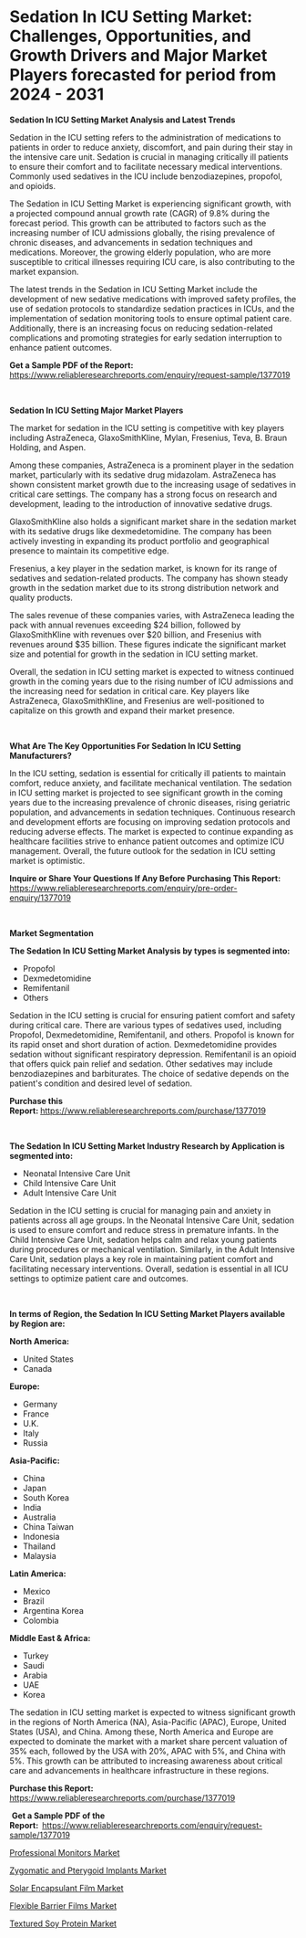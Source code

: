 <p><h1>Sedation In ICU Setting Market: Challenges, Opportunities, and Growth Drivers and Major Market Players forecasted for period from 2024 - 2031</h1></p><p><strong>Sedation In ICU Setting Market Analysis and Latest Trends</strong></p>
<p><p>Sedation in the ICU setting refers to the administration of medications to patients in order to reduce anxiety, discomfort, and pain during their stay in the intensive care unit. Sedation is crucial in managing critically ill patients to ensure their comfort and to facilitate necessary medical interventions. Commonly used sedatives in the ICU include benzodiazepines, propofol, and opioids.</p><p>The Sedation in ICU Setting Market is experiencing significant growth, with a projected compound annual growth rate (CAGR) of 9.8% during the forecast period. This growth can be attributed to factors such as the increasing number of ICU admissions globally, the rising prevalence of chronic diseases, and advancements in sedation techniques and medications. Moreover, the growing elderly population, who are more susceptible to critical illnesses requiring ICU care, is also contributing to the market expansion.</p><p>The latest trends in the Sedation in ICU Setting Market include the development of new sedative medications with improved safety profiles, the use of sedation protocols to standardize sedation practices in ICUs, and the implementation of sedation monitoring tools to ensure optimal patient care. Additionally, there is an increasing focus on reducing sedation-related complications and promoting strategies for early sedation interruption to enhance patient outcomes.</p></p>
<p><strong>Get a Sample PDF of the Report:&nbsp;</strong> <a href="https://www.reliableresearchreports.com/enquiry/request-sample/1377019">https://www.reliableresearchreports.com/enquiry/request-sample/1377019</a></p>
<p>&nbsp;</p>
<p><strong>Sedation In ICU Setting Major Market Players</strong></p>
<p><p>The market for sedation in the ICU setting is competitive with key players including AstraZeneca, GlaxoSmithKline, Mylan, Fresenius, Teva, B. Braun Holding, and Aspen. </p><p>Among these companies, AstraZeneca is a prominent player in the sedation market, particularly with its sedative drug midazolam. AstraZeneca has shown consistent market growth due to the increasing usage of sedatives in critical care settings. The company has a strong focus on research and development, leading to the introduction of innovative sedative drugs.</p><p>GlaxoSmithKline also holds a significant market share in the sedation market with its sedative drugs like dexmedetomidine. The company has been actively investing in expanding its product portfolio and geographical presence to maintain its competitive edge.</p><p>Fresenius, a key player in the sedation market, is known for its range of sedatives and sedation-related products. The company has shown steady growth in the sedation market due to its strong distribution network and quality products.</p><p>The sales revenue of these companies varies, with AstraZeneca leading the pack with annual revenues exceeding $24 billion, followed by GlaxoSmithKline with revenues over $20 billion, and Fresenius with revenues around $35 billion. These figures indicate the significant market size and potential for growth in the sedation in ICU setting market. </p><p>Overall, the sedation in ICU setting market is expected to witness continued growth in the coming years due to the rising number of ICU admissions and the increasing need for sedation in critical care. Key players like AstraZeneca, GlaxoSmithKline, and Fresenius are well-positioned to capitalize on this growth and expand their market presence.</p></p>
<p>&nbsp;</p>
<p><strong>What Are The Key Opportunities For Sedation In ICU Setting Manufacturers?</strong></p>
<p><p>In the ICU setting, sedation is essential for critically ill patients to maintain comfort, reduce anxiety, and facilitate mechanical ventilation. The sedation in ICU setting market is projected to see significant growth in the coming years due to the increasing prevalence of chronic diseases, rising geriatric population, and advancements in sedation techniques. Continuous research and development efforts are focusing on improving sedation protocols and reducing adverse effects. The market is expected to continue expanding as healthcare facilities strive to enhance patient outcomes and optimize ICU management. Overall, the future outlook for the sedation in ICU setting market is optimistic.</p></p>
<p><strong>Inquire or Share Your Questions If Any Before Purchasing This Report:</strong> <a href="https://www.reliableresearchreports.com/enquiry/pre-order-enquiry/1377019">https://www.reliableresearchreports.com/enquiry/pre-order-enquiry/1377019</a></p>
<p>&nbsp;</p>
<p><strong>Market Segmentation</strong></p>
<p><strong>The Sedation In ICU Setting Market Analysis by types is segmented into:</strong></p>
<p><ul><li>Propofol</li><li>Dexmedetomidine</li><li>Remifentanil</li><li>Others</li></ul></p>
<p><p>Sedation in the ICU setting is crucial for ensuring patient comfort and safety during critical care. There are various types of sedatives used, including Propofol, Dexmedetomidine, Remifentanil, and others. Propofol is known for its rapid onset and short duration of action. Dexmedetomidine provides sedation without significant respiratory depression. Remifentanil is an opioid that offers quick pain relief and sedation. Other sedatives may include benzodiazepines and barbiturates. The choice of sedative depends on the patient's condition and desired level of sedation.</p></p>
<p><strong>Purchase this Report:&nbsp;</strong><a href="https://www.reliableresearchreports.com/purchase/1377019">https://www.reliableresearchreports.com/purchase/1377019</a></p>
<p>&nbsp;</p>
<p><strong>The Sedation In ICU Setting Market Industry Research by Application is segmented into:</strong></p>
<p><ul><li>Neonatal Intensive Care Unit</li><li>Child Intensive Care Unit</li><li>Adult Intensive Care Unit</li></ul></p>
<p><p>Sedation in the ICU setting is crucial for managing pain and anxiety in patients across all age groups. In the Neonatal Intensive Care Unit, sedation is used to ensure comfort and reduce stress in premature infants. In the Child Intensive Care Unit, sedation helps calm and relax young patients during procedures or mechanical ventilation. Similarly, in the Adult Intensive Care Unit, sedation plays a key role in maintaining patient comfort and facilitating necessary interventions. Overall, sedation is essential in all ICU settings to optimize patient care and outcomes.</p></p>
<p>&nbsp;</p>
<p><strong>In terms of Region, the Sedation In ICU Setting Market Players available by Region are:</strong></p>
<p>
    <p> <strong> North America: </strong>
        <ul>
            <li>United States</li>
            <li>Canada</li>
        </ul>
        </p> 
    <p> <strong> Europe: </strong>
        <ul>
            <li>Germany</li>
            <li>France</li>
            <li>U.K.</li>
            <li>Italy</li>
            <li>Russia</li>
        </ul>
        </p> 
    <p> <strong> Asia-Pacific: </strong>
        <ul>
            <li>China</li>
            <li>Japan</li>
            <li>South Korea</li>
            <li>India</li>
            <li>Australia</li>
            <li>China Taiwan</li>
            <li>Indonesia</li>
            <li>Thailand</li>
            <li>Malaysia</li>
        </ul>
        </p> 
    <p> <strong> Latin America: </strong>
        <ul>
            <li>Mexico</li>
            <li>Brazil</li>
            <li>Argentina Korea</li>
            <li>Colombia</li>
        </ul>
        </p> 
    <p> <strong> Middle East & Africa: </strong>
        <ul>
            <li>Turkey</li>
            <li>Saudi</li>
            <li>Arabia</li>
            <li>UAE</li>
            <li>Korea</li>
        </ul>
    </p>
    </p>
<p><p>The sedation in ICU setting market is expected to witness significant growth in the regions of North America (NA), Asia-Pacific (APAC), Europe, United States (USA), and China. Among these, North America and Europe are expected to dominate the market with a market share percent valuation of 35% each, followed by the USA with 20%, APAC with 5%, and China with 5%. This growth can be attributed to increasing awareness about critical care and advancements in healthcare infrastructure in these regions.</p></p>
<p><strong>Purchase this Report: </strong><a href="https://www.reliableresearchreports.com/purchase/1377019">https://www.reliableresearchreports.com/purchase/1377019</a></p>
<p>&nbsp;<strong>Get a Sample PDF of the Report:&nbsp;&nbsp;</strong><a href="https://www.reliableresearchreports.com/enquiry/request-sample/1377019">https://www.reliableresearchreports.com/enquiry/request-sample/1377019</a></p>
<p><strong></strong></p>
<p><p><a href="https://view.publitas.com/reportprime-1/professional-monitors-market-size-reflecting-a-forecast-till-2031-market-by-type-by-application-and-by-geography/">Professional Monitors Market</a></p><p><a href="https://metal-farmhouse-e95.notion.site/Zygomatic-and-Pterygoid-Implants-Market-Analysis-Examines-its-Scope-on-Growth-Opportunities-and-For-6706352bd78a4065b00ff1a12e1a3ef7">Zygomatic and Pterygoid Implants Market</a></p><p><a href="https://view.publitas.com/reportprime-1/solar-encapsulant-film-market-size-share-trends-analysis-report-by-application-regional-outlook-competitive-strategies-and-segment-forecasts-2024-2031/">Solar Encapsulant Film Market</a></p><p><a href="https://circular-yam-9b9.notion.site/Flexible-Barrier-Films-Market-Insights-Market-Players-and-Forecast-Till-2031-474ef0355b10425ab55ad60b15ff55ed">Flexible Barrier Films Market</a></p><p><a href="https://angry-finch-aaf.notion.site/Textured-Soy-Protein-Market-Size-and-Growth-Market-Segmentation-Regional-and-Country-Breakdowns-a-1e48c6a895ea4732b65d340c85b9dadb">Textured Soy Protein Market</a></p></p>